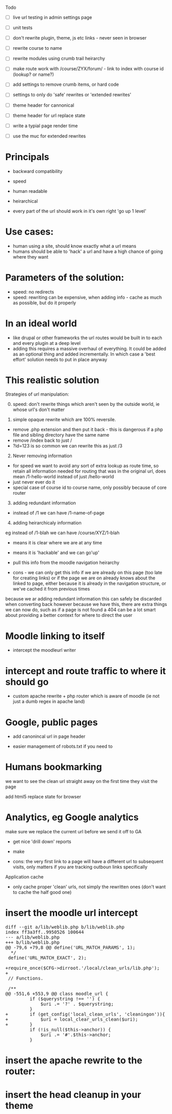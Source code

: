 
Todo

* [ ] live url testing in admin settings page
* [ ] unit tests
* [ ] don't rewrite plugin, theme, js etc links - never seen in browser
* [ ] rewrite course to name
* [ ] rewrite modules using crumb trail heirarchy
* [ ] make route work with /course/ZYX/forum/ - link to index with course id (lookup? or name?)
* [ ] add settings to remove crumb items, or hard code
* [ ] settings to only do 'safe' rewrites or 'extended rewrites'
* [ ] theme header for cannonical
* [ ] theme header for url replace state
* [ ] write a typial page render time
* [ ] use the muc for extended rewrites



# Principals

- backward compatibility

- speed
- human readable
- heirarchical

- every part of the url should work in it's own right 'go up 1 level'


# Use cases:

- human using a site, should know exactly what a url means
- humans should be able to 'hack' a url and have a high chance of going where they want


# Parameters of the solution:

- speed: no redirects
- speed: rewriting can be expensive, when adding info - cache as much as possible, but do it properly



# In an ideal world

- like drupal or other frameworks the url routes would be built in to each and every plugin
at a deep level
- adding this requires a massive overhaul of everything. It could be added as an optional thing
  and added incrementally. In which case a 'best effort' solution needs to put in place anyway


# This realistic solution

Strategies of url manipulation:

0) speed: don't rewrite things which aren't seen by the outside world, ie whose url's don't matter


1) simple opaque rewrite which are 100% reversile.

- remove .php extension and then put it back - this is dangerous if a php file and sibling directory have the same name
- remove /index back to just /
- ?id=123 is so common we can rewrite this as just /3


2) Never removing information

- for speed we want to avoid any sort of extra lookup as route time, so retain all information
  needed for routing that was in the original url, does mean /1-hello-world instead of just /hello-world
- just never ever do it
- special case of course id to course name, only possibly because of core router

3) adding redundant information

- instead of /1 we can have /1-name-of-page


4) adding heirarchicaly information

eg instead of /1-blah we can have /course/XYZ/1-blah

- means it is clear where we are at any time
- means it is 'hackable' and we can go'up'

- pull this info from the moodle navigation heirarchy
 - cons - we can only get this info if we are already on this page (too late for creating links)
          or if the page we are on already knows about the linked to page, either because it is
          already in the navigation structure, or we've cached it from previous times


because we ar adding redundant information this can safely be discarded when converting back
however because we have this, there are extra things we can now do, such as if a page is not
found a 404 can be a lot smart about providing a better context for where to direct the user




# Moodle linking to itself

- intercept the moodleurl writer


# intercept and route traffic to where it should go

- custom apache rewrite + php router which is aware of moodle (ie not just a dumb regex in apache land)


# Google, public pages

- add canonincal url in page header

- easier management of robots.txt if you need to


# Humans bookmarking

we want to see the clean url straight away on the first time they visit the page

add html5 replace state for browser


# Analytics, eg Google analytics

make sure we replace the current url before we send it off to GA

- get nice 'drill down' reports
- make

- cons: the very first link to a page will have a different url to subsequent visits, only
 matters if you are tracking outboun links specifically



Application cache
- only cache proper 'clean' urls, not simply the rewritten ones (don't want to cache the half good one)



#
# insert the moodle url intercept

<pre>
diff --git a/lib/weblib.php b/lib/weblib.php
index ff3a3ff..9950526 100644
--- a/lib/weblib.php
+++ b/lib/weblib.php
@@ -79,6 +79,8 @@ define('URL_MATCH_PARAMS', 1);
  */
 define('URL_MATCH_EXACT', 2);
 
+require_once($CFG->dirroot.'/local/clean_urls/lib.php');
+
 // Functions.
 
 /**
@@ -551,6 +553,9 @@ class moodle_url {
         if ($querystring !== '') {
             $uri .= '?' . $querystring;
         }
+        if (get_config('local_clean_urls', 'cleaningon')){
+            $uri = local_clear_urls_clean($uri);
+        }
         if (!is_null($this->anchor)) {
             $uri .= '#'.$this->anchor;
         }
</pre>

# insert the apache rewrite to the router:


# insert the head cleanup in your theme



